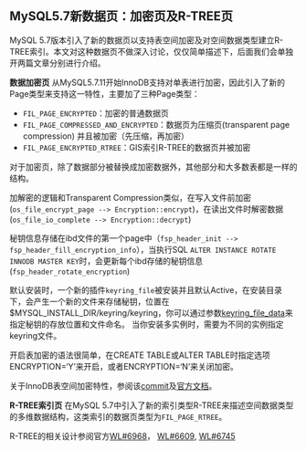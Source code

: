 ## MySQL5.7新数据页：加密页及R-TREE页

MySQL 5.7版本引入了新的数据页以支持表空间加密及对空间数据类型建立R-TREE索引。本文对这种数据页不做深入讨论，仅仅简单描述下，后面我们会单独开两篇文章分别进行介绍。

**数据加密页** 从MySQL5.7.11开始InnoDB支持对单表进行加密，因此引入了新的Page类型来支持这一特性，主要加了三种Page类型：

*   `FIL_PAGE_ENCRYPTED`：加密的普通数据页
*   `FIL_PAGE_COMPRESSED_AND_ENCRYPTED`：数据页为压缩页(transparent page compression) 并且被加密（先压缩，再加密）
*   `FIL_PAGE_ENCRYPTED_RTREE`：GIS索引R-TREE的数据页并被加密

对于加密页，除了数据部分被替换成加密数据外，其他部分和大多数表都是一样的结构。

加解密的逻辑和Transparent Compression类似，在写入文件前加密(`os_file_encrypt_page --> Encryption::encrypt`)，在读出文件时解密数据(`os_file_io_complete --> Encryption::decrypt`)

秘钥信息存储在ibd文件的第一个page中（`fsp_header_init --> fsp_header_fill_encryption_info`），当执行SQL `ALTER INSTANCE ROTATE INNODB MASTER KEY`时，会更新每个ibd存储的秘钥信息(`fsp_header_rotate_encryption`)

默认安装时，一个新的插件`keyring_file`被安装并且默认Active，在安装目录下，会产生一个新的文件来存储秘钥，位置在$MYSQL\_INSTALL\_DIR/keyring/keyring，你可以通过参数[keyring\_file\_data](http://dev.mysql.com/doc/refman/5.7/en/server-system-variables.html#sysvar_keyring_file_data)来指定秘钥的存放位置和文件命名。 当你安装多实例时，需要为不同的实例指定keyring文件。

开启表加密的语法很简单，在CREATE TABLE或ALTER TABLE时指定选项ENCRYPTION=‘Y’来开启，或者ENCRYPTION=‘N’来关闭加密。

关于InnoDB表空间加密特性，参阅该[commit](https://github.com/mysql/mysql-server/commit/9340eb1146fedc538cc54e96a45f95a58b345fbf)及[官方文档](http://dev.mysql.com/doc/refman/5.7/en/innodb-tablespace-encryption.html)。

**R-TREE索引页** 在MySQL 5.7中引入了新的索引类型R-TREE来描述空间数据类型的多维数据结构，这类索引的数据页类型为`FIL_PAGE_RTREE`。

R-TREE的相关设计参阅官方[WL#6968](http://dev.mysql.com/worklog/task/?id=6968)， [WL#6609](http://dev.mysql.com/worklog/task/?id=6609), [WL#6745](http://dev.mysql.com/worklog/task/?id=6745)
